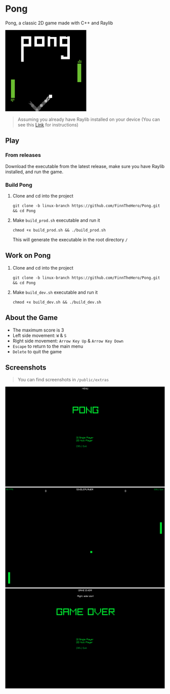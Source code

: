 # Pong
Pong, a classic 2D game made with C++ and Raylib

![Icon](./public/extras/Icon.png)

> Assuming you already have Raylib installed on your device (You can see this [Link](https://github.com/raysan5/raylib/wiki/Working-on-GNU-Linux) for instructions)

## Play

### From releases
Download the executable from the latest release, make sure you have Raylib installed, and run the game.

### Build Pong

1. Clone and cd into the project
    ```shell
    git clone -b linux-branch https://github.com/FinnTheHero/Pong.git && cd Pong
    ```

2. Make `build_prod.sh` executable and run it
    ```shell
    chmod +x build_prod.sh && ./build_prod.sh
    ```
   This will generate the executable in the root directory `/`

## Work on Pong
1. Clone and cd into the project
    ```shell
    git clone -b linux-branch https://github.com/FinnTheHero/Pong.git && cd Pong
    ```

2. Make `build_dev.sh` executable and run it
    ```shell
    chmod +x build_dev.sh && ./build_dev.sh
    ```

## About the Game
* The maximum score is 3
* Left side movement: `W` & `S`
* Right side movement: `Arrow Key Up` & `Arrow Key Down`
* `Escape` to return to the main menu
* `Delete` to quit the game

## Screenshots
> You can find screenshots in `/public/extras`

![Screenshot 1](./public/extras/Menu.png)
![Screenshot 2](./public/extras/Single_Player.png)
![Screenshot 3](./public/extras/Game_Over.png)